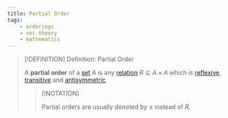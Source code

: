 ```yaml
---
title: Partial Order
tags:
    - orderings
    - set-theory
    - mathematics
---
```


>[!DEFINITION] Definition: Partial Order
>
>A **partial order** of a [set](../Sets.md) $A$ is any [relation](../Relations/index.md) $R \subseteq A \times A$ which is [reflexive](../Relations/Reflexivity.md), [transitive](../Relations/Transitivity.md) and [antisymmetric](../Relations/Symmetry.md).
>
>>[!NOTATION]
>>
>>Partial orders are usually denoted by $\le$ instead of $R$.
>>
>